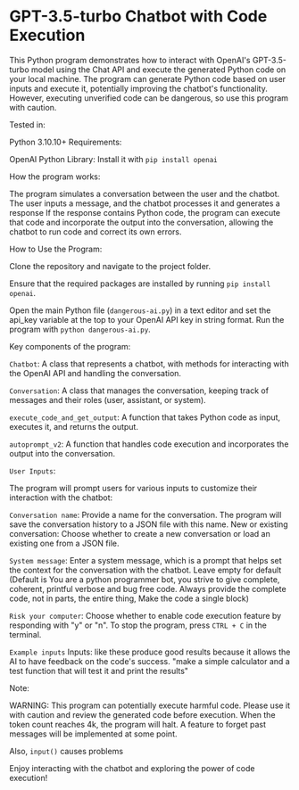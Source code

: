 # GPT-3.5-turbo Chatbot with Code Execution
This Python program demonstrates how to interact with OpenAI's GPT-3.5-turbo model using the Chat API and execute the generated Python code on your local machine. The program can generate Python code based on user inputs and execute it, potentially improving the chatbot's functionality.
However, executing unverified code can be dangerous, so use this program with caution.

Tested in:

Python 3.10.10+
Requirements:

OpenAI Python Library: Install it with `pip install openai`


How the program works:

The program simulates a conversation between the user and the chatbot.
The user inputs a message, and the chatbot processes it and generates a response
If the response contains Python code, the program can execute that code and incorporate the output into the conversation, allowing the chatbot to run code and correct its own errors.


How to Use the Program:

Clone the repository and navigate to the project folder.

Ensure that the required packages are installed by running `pip install openai`.

Open the main Python file (`dangerous-ai.py`) in a text editor and set the api_key variable at the top to your OpenAI API key in string format.
Run the program with `python dangerous-ai.py`.




Key components of the program:

`Chatbot`: A class that represents a chatbot, with methods for interacting with the OpenAI API and handling the conversation.

`Conversation`: A class that manages the conversation, keeping track of messages and their roles (user, assistant, or system).

`execute_code_and_get_output`: A function that takes Python code as input, executes it, and returns the output.

`autoprompt_v2`: A function that handles code execution and incorporates the output into the conversation.



`User Inputs`:

The program will prompt users for various inputs to customize their interaction with the chatbot:

`Conversation name`: Provide a name for the conversation. The program will save the conversation history to a JSON file with this name.
New or existing conversation: Choose whether to create a new conversation or load an existing one from a JSON file.

`System message`: Enter a system message, which is a prompt that helps set the context for the conversation with the chatbot. Leave empty for default (Default is You are a python programmer bot, you strive to give complete, coherent, printful verbose and bug free code. Always provide the complete code, not in parts, the entire thing, Make the code a single block)

`Risk your computer`: Choose whether to enable code execution feature by responding with "y" or "n".
To stop the program, press `CTRL + C` in the terminal.

`Example inputs`
Inputs: like these produce good results because it allows the AI to have feedback on the code's success.
        "make a simple calculator and a test function that will test it and print the results"



Note:

WARNING: This program can potentially execute harmful code. Please use it with caution and review the generated code before execution.
When the token count reaches 4k, the program will halt. A feature to forget past messages will be implemented at some point.

Also, `input()` causes problems

Enjoy interacting with the chatbot and exploring the power of code execution!
